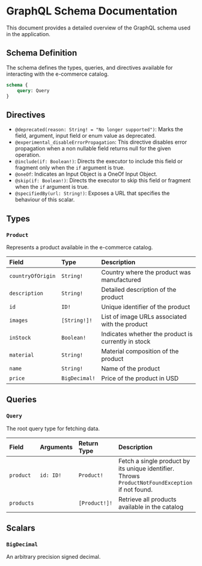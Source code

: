 # GraphQL Schema Documentation

This document provides a detailed overview of the GraphQL schema used in the application.

## Schema Definition

The schema defines the types, queries, and directives available for interacting with the e-commerce catalog.

```graphql
schema {
    query: Query
}
```

## Directives

*   `@deprecated(reason: String! = "No longer supported")`: Marks the field, argument, input field or enum value as deprecated.
*   `@experimental_disableErrorPropagation`: This directive disables error propagation when a non nullable field returns null for the given operation.
*   `@include(if: Boolean!)`: Directs the executor to include this field or fragment only when the `if` argument is true.
*   `@oneOf`: Indicates an Input Object is a OneOf Input Object.
*   `@skip(if: Boolean!)`: Directs the executor to skip this field or fragment when the `if` argument is true.
*   `@specifiedBy(url: String!)`: Exposes a URL that specifies the behaviour of this scalar.

## Types

### `Product`

Represents a product available in the e-commerce catalog.

| Field           | Type         | Description                                     |
| :-------------- | :----------- | :---------------------------------------------- |
| `countryOfOrigin` | `String!`    | Country where the product was manufactured      |
| `description`     | `String!`    | Detailed description of the product             |
| `id`            | `ID!`        | Unique identifier of the product                |
| `images`        | `[String!]!` | List of image URLs associated with the product  |
| `inStock`       | `Boolean!`   | Indicates whether the product is currently in stock |
| `material`      | `String!`    | Material composition of the product             |
| `name`          | `String!`    | Name of the product                             |
| `price`         | `BigDecimal!`| Price of the product in USD                     |

## Queries

### `Query`

The root query type for fetching data.

| Field     | Arguments | Return Type  | Description                                                              |
| :-------- | :-------- | :----------- | :----------------------------------------------------------------------- |
| `product` | `id: ID!` | `Product!`   | Fetch a single product by its unique identifier. Throws `ProductNotFoundException` if not found. |
| `products`|           | `[Product!]!`| Retrieve all products available in the catalog                           |

## Scalars

### `BigDecimal`

An arbitrary precision signed decimal.
